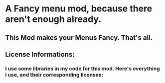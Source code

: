 # A Fancy menu mod, because there aren't enough already.

<h2>This Mod makes your Menus Fancy. That's all.</h2>

<h2>License Informations:</h2>
<h3>I use some libraries in my code for this mod. Here's everything i use, and their corresponding licenses:</h3>